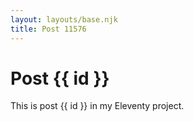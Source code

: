 ```yaml
---
layout: layouts/base.njk
title: Post 11576
---
```


# Post {{ id }}

This is post {{ id }} in my Eleventy project.
